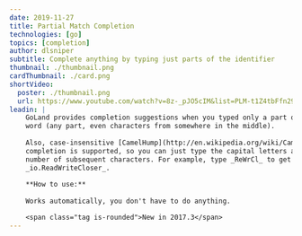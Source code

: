 ```yaml
---
date: 2019-11-27
title: Partial Match Completion
technologies: [go]
topics: [completion]
author: dlsniper
subtitle: Complete anything by typing just parts of the identifier
thumbnail: ./thumbnail.png
cardThumbnail: ./card.png
shortVideo:
  poster: ./thumbnail.png
  url: https://www.youtube.com/watch?v=8z-_pJO5cIM&list=PLM-t1Z4tbFfn291KlSOQE_ulCAyzXO3uA
leadin: |
    GoLand provides completion suggestions when you typed only a part of a 
    word (any part, even characters from somewhere in the middle).
    
    Also, case-insensitive [CamelHump](http://en.wikipedia.org/wiki/CamelCase)
    completion is supported, so you can just type the capital letters along with a
    number of subsequent characters. For example, type _ReWrCl_ to get 
    _io.ReadWriteCloser_.
    
    **How to use:**
    
    Works automatically, you don't have to do anything.

    <span class="tag is-rounded">New in 2017.3</span>
---
```

